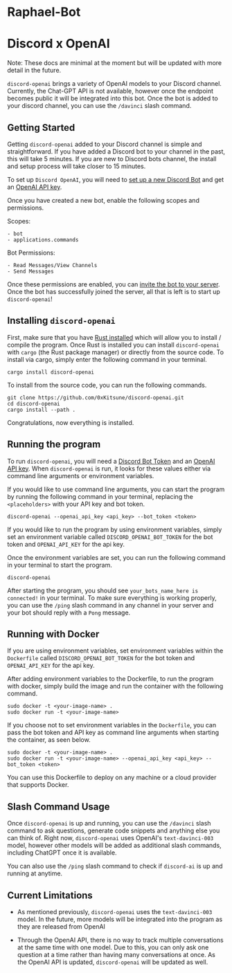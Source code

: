 # Raphael-Bot
# Discord x OpenAI

Note: These docs are minimal at the moment but will be updated with more detail in the future.

`discord-openai` brings a variety of OpenAI models to your Discord channel. Currently, the Chat-GPT API is not available, however once the endpoint becomes public it will be integrated into this bot. Once the bot is added to your discord channel, you can use the `/davinci` slash command. 


## Getting Started
Getting `discord-openai` added to your Discord channel is simple and straightforward. If you have added a Discord bot to your channel in the past, this will take 5 minutes. If you are new to Discord bots channel, the install and setup process will take closer to 15 minutes. 

To set up `Discord OpenAI`, you will need to [set up a new Discord Bot](https://discordpy.readthedocs.io/en/stable/discord.html) and get an [OpenAI API key](https://platform.openai.com/account/api-keys). 

Once you have created a new bot, enable the following scopes and permissions.

Scopes:

```
- bot
- applications.commands
```

Bot Permissions:

```
- Read Messages/View Channels
- Send Messages
```

Once these permissions are enabled, you can [invite the bot to your server](https://discordpy.readthedocs.io/en/stable/discord.html#inviting-your-bot). Once the bot has successfully joined the server, all that is left is to start up `discord-openai`!


## Installing `discord-openai`

First, make sure that you have [Rust installed](https://www.rust-lang.org/tools/install) which will allow you to install / compile the program. Once Rust is installed you can install `discord-openai` with `cargo` (the  Rust package manager) or directly from the source code. To install via cargo, simply enter the following command in your terminal.

```
cargo install discord-openai
```

To install from the source code, you can run the following commands.

```
git clone https://github.com/0xKitsune/discord-openai.git
cd discord-openai
cargo install --path .
```

Congratulations, now everything is installed.


## Running the program

To run `discord-openai`, you will need a [Discord Bot Token](https://docs.discordbotstudio.org/setting-up-dbs/finding-your-bot-token) and an [OpenAI API key](https://platform.openai.com/account/api-keys). When `discord-openai` is run, it looks for these values either via command line arguments or environment variables.

If you would like to use command line arguments, you can start the program by running the following command in your terminal, replacing the `<placeholders>` with your API key and bot token.

```
discord-openai --openai_api_key <api_key> --bot_token <token>
```

If you would like to run the program by using environment variables, simply set an environment variable called `DISCORD_OPENAI_BOT_TOKEN` for the bot token and `OPENAI_API_KEY` for the api key.

Once the environment variables are set, you can run the following command in your terminal to start the program.

```
discord-openai
```

After starting the program, you should see `your_bots_name_here is connected!` in your terminal. To make sure everything is working properly, you can use the `/ping` slash command in any channel in your server and your bot should reply with a `Pong` message.



## Running with Docker

If you are using environment variables, set environment variables within the `Dockerfile` called `DISCORD_OPENAI_BOT_TOKEN` for the bot token and `OPENAI_API_KEY` for the api key.

After adding environment variables to the Dockerfile, to run the program with docker, simply build the image and run the container with the following command.

 ```
 sudo docker -t <your-image-name> . 
 sudo docker run -t <your-image-name>
```

If you choose not to set environment variables in the `Dockerfile`, you can pass the bot token and API key as command line arguments when starting the container, as seen below.

```
sudo docker -t <your-image-name> .
sudo docker run -t <your-image-name> --openai_api_key <api_key> --bot_token <token>
```

You can use this Dockerfile to deploy on any machine or a cloud provider that supports Docker.


## Slash Command Usage
Once `discord-openai` is up and running, you can use the `/davinci` slash command to ask questions, generate code snippets and anything else you can think of. Right now, `discord-openai` uses OpenAI's `text-davinci-003` model, however other models will be added as additional slash commands, including ChatGPT once it is available.

You can also use the `/ping` slash command to check if `discord-ai` is up and running at anytime.

## Current Limitations

- As mentioned previously, `discord-openai` uses the `text-davinci-003` model. In the future, more models will be integrated into the program as they are released from OpenAI

- Through the OpenAI API, there is no way to track multiple conversations at the same time with one model. Due to this, you can only ask one question at a time rather than having many conversations at once. As the OpenAI API is updated, `discord-openai` will be updated as well. 
